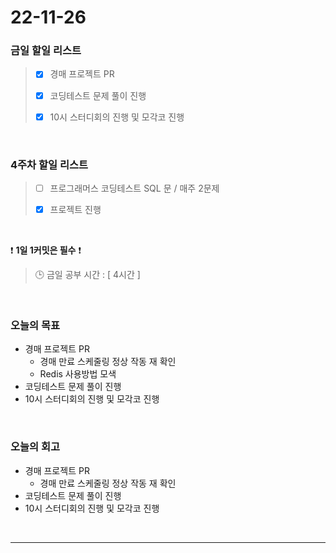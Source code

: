 # 22-11-26

### 금일 할일 리스트
> - [x]  경매 프로젝트 PR
>
> - [x]  코딩테스트 문제 풀이 진행
>
> - [x]  10시 스터디회의 진행 및 모각코 진행


<br/>

### 4주차 할일 리스트  

> - [ ]  프로그래머스 코딩테스트 SQL 문 / 매주 2문제  
>
> - [x]  프로젝트 진행

<br/>

❗ **1일 1커밋은 필수** ❗
> 🕒 금일 공부 시간 : [ 4시간 ]
  
<br/>

### 오늘의 목표
- 경매 프로젝트 PR
    - 경매 만료 스케줄링 정상 작동 재 확인
    - Redis 사용방법 모색
- 코딩테스트 문제 풀이 진행
- 10시 스터디회의 진행 및 모각코 진행

<br>

### 오늘의 회고
- 경매 프로젝트 PR
    - 경매 만료 스케줄링 정상 작동 재 확인
- 코딩테스트 문제 풀이 진행
- 10시 스터디회의 진행 및 모각코 진행

<br/>

------------  